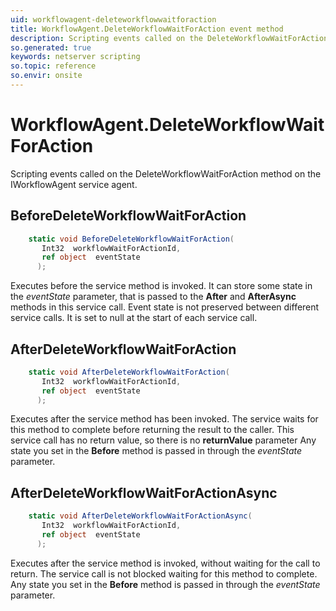 ```yaml
---
uid: workflowagent-deleteworkflowwaitforaction
title: WorkflowAgent.DeleteWorkflowWaitForAction event method
description: Scripting events called on the DeleteWorkflowWaitForAction method on the WorkflowAgent service agent.
so.generated: true
keywords: netserver scripting
so.topic: reference
so.envir: onsite
---
```

# WorkflowAgent.DeleteWorkflowWaitForAction

Scripting events called on the <see cref='M:IWorkflowAgent.DeleteWorkflowWaitForAction'>DeleteWorkflowWaitForAction</see> method on the <see cref='IWorkflowAgent'>IWorkflowAgent</see>  service agent.

## BeforeDeleteWorkflowWaitForAction
```cs
    static void BeforeDeleteWorkflowWaitForAction(
       Int32  workflowWaitForActionId,
       ref object  eventState
      );
```
Executes before the service method is invoked.
It can store some state in the *eventState* parameter, that is passed to the **After** and **AfterAsync** methods in this service call.
Event state is not preserved between different service calls. It is set to null at the start of each service call.
## AfterDeleteWorkflowWaitForAction
```cs
    static void AfterDeleteWorkflowWaitForAction(
       Int32  workflowWaitForActionId,
       ref object  eventState
      );
```
Executes after the service method has been invoked. The service waits for this method to complete before returning the result to the caller.
This service call has no return value, so there is no **returnValue** parameter
Any state you set in the **Before** method is passed in through the *eventState* parameter.
## AfterDeleteWorkflowWaitForActionAsync
```cs
    static void AfterDeleteWorkflowWaitForActionAsync(
       Int32  workflowWaitForActionId,
       ref object  eventState
      );
```
Executes after the service method is invoked, without waiting for the call to return.
The service call is not blocked waiting for this method to complete.
Any state you set in the **Before** method is passed in through the *eventState* parameter.

